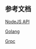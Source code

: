 ## 参考文档

[NodeJS API](https://nodejs.org/api/)

[Golang](https://golang.org/pkg/)

[Grpc](https://grpc.io/docs/)

